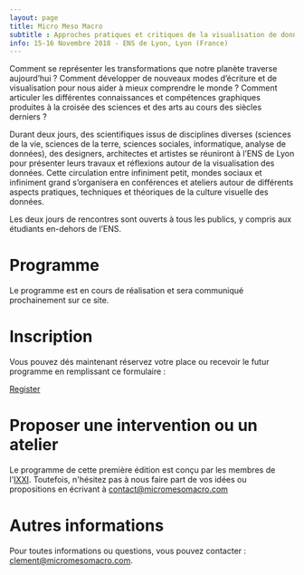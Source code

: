 ```yaml
---
layout: page
title: Micro Meso Macro
subtitle : Approches pratiques et critiques de la visualisation de données
info: 15-16 Novembre 2018 - ENS de Lyon, Lyon (France)
---
```


Comment se représenter les transformations que notre planète traverse aujourd’hui ? Comment développer de nouveaux modes d’écriture et de visualisation pour nous aider à mieux comprendre le monde ? Comment articuler les différentes connaissances et compétences graphiques produites à la croisée des sciences et des arts au cours des siècles derniers ?

Durant deux jours, des scientifiques issus de disciplines diverses (sciences de la vie, sciences de la terre, sciences sociales, informatique, analyse de données), des designers, architectes et artistes se réuniront à l’ENS de Lyon pour présenter leurs travaux et réflexions autour de la visualisation des données. Cette circulation entre infiniment petit, mondes sociaux et infiniment grand s’organisera en conférences et ateliers autour de différents aspects pratiques, techniques et théoriques de la culture visuelle des données.

Les deux jours de rencontres sont ouverts à tous les publics, y compris aux étudiants en-dehors de l’ENS.

# Programme

Le programme est en cours de réalisation et sera communiqué prochainement sur ce site.  

# Inscription

Vous pouvez dés maintenant réservez votre place ou recevoir le futur programme en remplissant ce formulaire  :

<a href="/register" class="button button-primary">
  Register
</a>


# Proposer une intervention ou un atelier

Le programme de cette première édition est conçu par les membres de l'[IXXI](http://www.ixxi.fr). Toutefois, n'hésitez pas à nous faire part de vos idées ou propositions en écrivant à [contact@micromesomacro.com](contact@micromesomacro.com)

# Autres informations

Pour toutes informations ou questions, vous pouvez contacter : [clement@micromesomacro.com](clement@micromesomacro.com).
